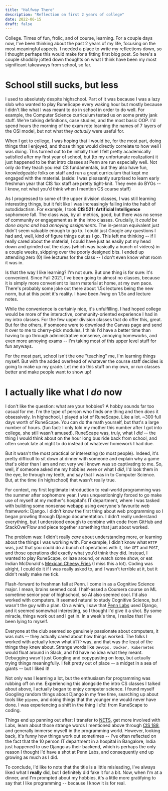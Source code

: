 ```yaml
---
title: "Halfway There"
description: "Reflection on first 2 years of college"
date: 2022-06-15
draft: false
---
```



College. Times of fun, frolic, and of course, learning. For a couple days now,
I've been thinking about the past 2 years of my life, focusing on the most
meaningful aspects. I needed a place to write my reflections down, so
I thought perhaps this would make for a fitting first blog post.  So here's a
couple shoddily jotted down thoughts on what I think have been my most
significant takeaways from school, so far.

# School still sucks, but less

I used to absolutely despite highschool. Part of it was because I was a lazy
slob who wanted to play RuneScape every waking hour but mostly because I didn't
like what I was meant to do in school in order to do well. For example, the
Computer Science curriculum tested us on some pretty jank stuff. We're talking
definitions, case studies, and the most basic OOP. I'd spend hours the morning
of the exam rote learning the names of 7 layers of the OSI model, but not what
they *actually* were useful for.

When I got to college, I was hoping that I would be, for the most part, doing
things that I enjoyed, and those things would directly correlate to how well I
was doing. This turned out to be initially true! I felt pretty academically
satisfied after my first year of school, but (to my unfortunate realization) it
just happened to be that intro classes at Penn are run especially well. Not only
do they teach you real CS fundamentals, but they also have fun, knowledgeable
folks on staff and run a great curriculum that kept me engaged with the
material.  (aside: I was pleasantly surprised to learn early freshman year that
CIS 1xx staff are pretty tight-knit. They even do BYOs -- I know, not what you'd
think when I mention CS course staff) 

As I progressed to some of the upper division classes, I was still learning
interesting things, but it felt like I was increasingly falling into the habit
of autodidactism. For example, I took **CIS 521: Artificial Intelligence**
sophomore fall. The class was, by all metrics, good, but there was no sense of
community or engagement as in the intro classes. Crucially, it *could be done
async and had annoying assignments*. The in-person equivalent just didn't seem
valuable enough to go to. I could just Google any questions I had and, well,
kind of figure things out as I go. This left me thinking -- if I really cared
about the material, I could have just as easily put my head down and grinded out
the class (which was basically a bunch of videos) in a couple weeks, skipping
over the poorly designed bits. I ended up attending zero (0) live lectures for
the class -- I don't even know what room it was in.

Is that the way I like learning? I'm not sure. But one thing is for sure: it's
convenient. Since Fall 2021, I've been going to almost no classes, because it is
simply more convenient to learn material at home, at my own pace. There's
probably some joke out there about 1.5x lectures being the new norm, but at this
point it's reality. I have been *living* on 1.5x and lecture notes.

While the convenience is certainly nice, it's unfulfilling. I had hoped college
would be more of the interactive, community-oriented experience I had in my
intro classes. For the few upper division classes that do offer this, great. But
for the others, if someone were to download the Canvas page and send it over to
me to cherry-pick modules, I think I'd have a better time than having to go
through administrative nonsense, annoying homeworks, and even more annoying
exams -- I'm taking most of this upper level stuff for fun anyways.

For the most part, school isn't the one "teaching" me, I'm learning things
myself. But with the added overhead of whatever the course staff decides is
going to make up my grade. Let me do this stuff on my own, or run classes better
and make people want to show up!


<!--- markdown auto fill mode ---> 

# I actually like what I *do* now

I don't like the question: what are your hobbies? A hobby sounds far too casual
for me. I'm the type of person who finds one thing and then *does* it
obsessively. In highschool, I played a lot of RuneScape. Like a lot.  ~300 full
days worth of RuneScape. You can do the math yourself, but that's a large number
of hours. (fun fact: I only told my mother this number after I got
into college, she still wasn't amused). RuneScape was, truly, what I *did* -- the thing
I would think about on the hour long bus ride back from school, and often sneak
late at night to do instead of whatever homework I had due.

But it wasn't the most practical or interesting (to most people). Indeed, it's
pretty difficult to sit down at dinner with someone and explain why a game
that's older than I am and not very well known was so captivating to me. So,
well, if someone asked me my hobbies were or what I *did*, I'd look them in the
eye, lie through my teeth, and say that I was in    to Computer Science.  But, at
the time (in highschool) that wasn't really true.


For context, my first legitimate introduction to real-world programming was the summer
after sophomore year. I was unquestioningly forced to go make use of myself at
my mother's hospital's IT department, where I was tasked with building some
nonsense webapp using everyone's favourite web framework: Django. I didn't know
the first thing about web programming so I began prowling through Django
documentation. I didn't really understand everything, but I understood enough to
combine with code from GitHub and StackOverFlow and piece together something
that just about worked.

The problem was: I didn't really *care* about understanding more, or learning
about the things I was working with. For example, I didn't know what `HTTP` was,
just that you could do a bunch of operations with it, like `GET` and `POST`, and
those operations did exactly what you'd think they did. Instead, I wanted to
play RuneScape, or laze around, or watch some show, or eat Indian McDonald's
[Mexican Cheesy
Fries](https://mcdonaldsblog.in/wp-content/uploads/2016/11/mexican-fries.jpg) (I
miss this a lot). Coding was alright, I could do it if I was really asked to,
and I wasn't terrible at it, but it didn't really make me tick. 

Flash-forward to freshman fall at Penn. I come in as a Cognitive Science major.
I mean, brains seemed cool. I half-assed a Coursera course on ML sometime senior
year of highschool, so AI also seemed cool. I'd also worked with computers. It
seemed natural to study Cognitive Science, but I wasn't the guy with a plan. On
a whim, I saw that [Penn Labs](https://pennlabs.org) used Django, and it seemed
somewhat interesting, so I thought I'd give it a shot. By some miracle, things
work out and I get in. In a week's time, I realize that I've been lying to
myself.

Everyone at the club seemed so genuinely passionate about computers, it was nuts
-- they actually cared about how things worked. The folks I worked with actually knew
what `HTTP` was, and that was the least of the things they knew about. Strange
words like `DevOps, Docker, Kubernetes` would float around in Slack, and I'd
have no idea what they meant. Debugging wasn't just Googling and copypasting on
loop, but actually trying things meaningfully. I felt pretty out of place -- a
midget in a sea of giants -- but I liked it!

Not only was I learning a lot, but the enthusiasm for programming was rubbing
off on me. Experiencing this alongside the intro CS classes I talked about
above, I actually began to enjoy computer science. I found myself Googling
random things about Django in my free time, searching up about tools like
`pipenv`, and doing things that the younger me would never have done. I was
experiencing a shift in the thing I *did*: from RuneScape to coding. 

Things end up panning out after: I transfer to [NETS](https://www.nets.upenn.edu/), get
more involved with Labs, learn about those strange words I mentioned above through
[CIS 188](https://cis188.org/), and generally immerse myself in the programming
world. However, looking back, it's funny how things work out sometimes -- I've often reflected on the fact
that the 10 person IT department in a hospital in Bangalore, India just happened
to use Django as their backend, which is perhaps the only reason I thought I'd
have a shot at Penn Labs, and consequently end up growing as much as I did.

To conclude, I'd like to note that the title is a little misleading, I've always
liked what I **really** did, but I definitely did fake it for a bit. Now, when
I'm at a dinner, and I'm prompted about my hobbies, it's a little more
gratifying to say that I like programming -- because I know it is for real.


